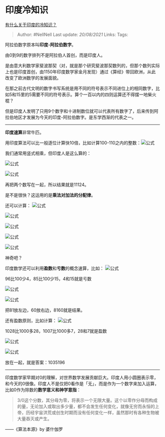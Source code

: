 # 印度冷知识
[有什么关于印度的冷知识？](https://www.zhihu.com/question/53579052/answer/1336960295)

> Author: #NellNell 
> Last update: *20/08/2021* 
> Links:
> Tags: 

阿拉伯数字原本叫**印度-阿拉伯数字**。

由0到9的数字排列不是阿拉伯人首创，而是印度人。

是由意大利数学家斐波那契（对，就是那个研究斐波那契数列的，但那个数列实际上也是印度首创，由1150年印度数学家金月发现）通过《算经》带回欧洲，从此改变了欧洲数学的发展面貌。

在那之前古代文明的数字书写系统是用不同的符号表示不同进位上的相同数字，比如5和15里的5需要不同的符号表示。算个一百以内的四则运算还不得摆一地柴火棍？

但是印度人发明了只用9个数字和十进制数位就可以代表所有数字了，后来传到阿拉伯地区才发展为今天的印度-阿拉伯数字。是东学西渐的代表之一。

---

**印度速算**非常牛匹。

用印度算法可以比一般逐位计算快10倍，比如计算100-110之内的整数：![公式](https://www.zhihu.com/equation?tex=103%5Ctimes108)

我们通常用竖式相乘，但印度人是这么算的：

![公式](https://www.zhihu.com/equation?tex=103%2B8%3D111)

![公式](https://www.zhihu.com/equation?tex=3%5Ctimes8%3D24)

再把两个数写在一起，所以结果就是11124。

是不是很快？这运用的是**乘法对加法的分配律**。

还可以计算： ![公式](https://www.zhihu.com/equation?tex=18%5Ctimes17)

![公式](https://www.zhihu.com/equation?tex=18%2B7%3D25)

![公式](https://www.zhihu.com/equation?tex=25%5Ctimes10%3D250)

![公式](https://www.zhihu.com/equation?tex=8%5Ctimes7%3D56)

![公式](https://www.zhihu.com/equation?tex=250%2B56%3D306)

神奇吧？

印度数学还可以利用**盈数**和**亏数**的概念速算，比如： ![公式](https://www.zhihu.com/equation?tex=96%5Ctimes85)

96比100少4，85比100少15，4和15就是亏数

![公式](https://www.zhihu.com/equation?tex=100-4-15%3D81)

![公式](https://www.zhihu.com/equation?tex=4%5Ctimes15%3D60)

把81放左边，60放右边，8160就是结果。

还有盈数原则，比如计算： ![公式](https://www.zhihu.com/equation?tex=1028%5Ctimes1007)

1028比1000多28，1007比1000多7，28和7就是盈数

![公式](https://www.zhihu.com/equation?tex=1000%2B28%2B7%3D1035)

![公式](https://www.zhihu.com/equation?tex=28%5Ctimes7%3D196)

放在一起，就是答案：1035196

---

印度数学家早期对0的理解，对世界数学发展贡献巨大。印度人用小圆圈表示零，和今天的0很像。印度人不是仅把0看作是「无」，而是作为一个数字来加入运算，比如0作为除数的**数学意义和神学意指**：

> 3/0这个分数，其分母为零，将表示一个无限大量。这个以零作分母而构成的量，无论加入或取出多少量，都不会发生任何变化，就像无穷而永恒的上帝，历经宇宙洪荒或创生时期而没有任何变化一样，虽然那时有各种生物被大量吞灭或产生。

——《算法本源》by 婆什伽罗